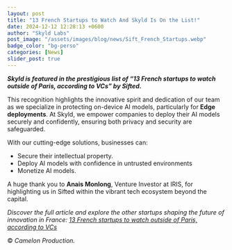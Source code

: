 ```yaml
---
layout: post
title: "13 French Startups to Watch And Skyld Is On the List!"
date: 2024-12-12 12:28:13 +0600
author: "Skyld Labs"
post_image: "/assets/images/blog/news/Sift_French_Startups.webp"
badge_color: "bg-perso"
categories: [News]
slider_post: true
---
```


***Skyld is featured in the prestigious list of “13 French startups to watch outside of Paris, according to VCs” by Sifted.***

This recognition highlights the innovative spirit and dedication of our team as we specialize in protecting on-device AI models, particularly for **Edge deployments**. At Skyld, we empower companies to deploy their AI models securely and confidently, ensuring both privacy and security are safeguarded.

With our cutting-edge solutions, businesses can:
-   Secure their intellectual property.
-   Deploy AI models with confidence in untrusted environments
-   Monetize AI models.
    
A huge thank you to **Anais Monlong**, Venture Investor at IRIS, for highlighting us in Sifted within the vibrant tech ecosystem beyond the capital.

*Discover the full article and explore the other startups shaping the future of innovation in France: [13 French startups to watch outside of Paris, according to VCs](https://sifted.eu/articles/french-startups-outside-paris)*

© *Camelon Production.*